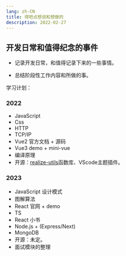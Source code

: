 ```yaml
---
lang: zh-CN
title: 得吧点想说和想做的
description: 2022-02-27
---
```


## 开发日常和值得纪念的事件

- 记录开发日常，和值得记录下来的一些事情。

- 总结阶段性工作内容和所做的事。

学习计划：

### 2022

- JavaScript
- Css
- HTTP
- TCP/IP
- Vue2 官方文档 + 源码
- Vue3 demo + mini-vue
- 编译原理
- 开源：[realize-utils](https://www.npmjs.com/package/realize-utils)函数库、VScode主题插件。

### 2023

- JavaScript 设计模式
- 图解算法
- React 官网 + demo
- TS
- React 小书
- Node.js + (Express/Next)
- MongoDB
- 开源：未定。
- 面试模块的整理
